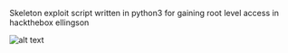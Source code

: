 Skeleton exploit script written in python3 for gaining root level access in hackthebox ellingson

![alt text](https://github.com/montyshyama/ellingson/blob/master/img.png)

